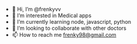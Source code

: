 - 👋 Hi, I’m @frenkyvv
- 👀 I’m interested in Medical apps
- 🌱 I’m currently learning node, javascript, python
- 💞️ I’m looking to collaborate with other doctors
- 📫 How to reach me frenky98@gmail.com

<!---
frenkyvv/frenkyvv is a ✨ special ✨ repository because its `README.md` (this file) appears on your GitHub profile.
You can click the Preview link to take a look at your changes.
--->
